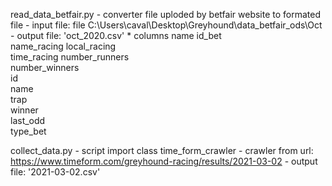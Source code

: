 

read_data_betfair.py
	- converter file uploded by betfair website to formated file
	- input file: file C:\\Users\\caval\\Desktop\\Greyhound\\data_betfair_ods\\Oct
	- output file: 'oct_2020.csv'
	* columns name
		id_bet	
		name_racing	
		local_racing	
		time_racing	
		number_runners	
		number_winners	
		id	
		name	
		trap	
		winner	
		last_odd	
		type_bet
		


collect_data.py
	- script import class time_form_crawler
	- crawler from url: https://www.timeform.com/greyhound-racing/results/2021-03-02
	- output file: '2021-03-02.csv'

	

